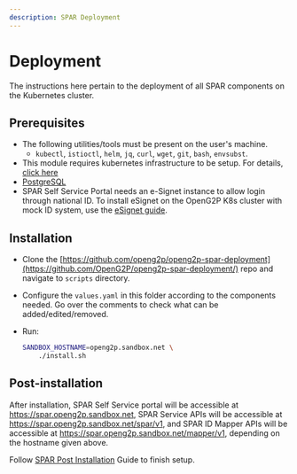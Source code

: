 ```yaml
---
description: SPAR Deployment
---
```


# Deployment

The instructions here pertain to the deployment of all SPAR components on the Kubernetes cluster.

## Prerequisites

* The following utilities/tools must be present on the user's machine.
  * `kubectl`, `istioctl`, `helm`, `jq`, `curl`, `wget`, `git`, `bash`, `envsubst`.
* This module requires kubernetes infrastructure to be setup. For details, [click here](../deployment/infrastructure/)
* [PostgreSQL](../deployment/external-components-setup/postgresql-server-deployment.md)
* SPAR Self Service Portal needs an e-Signet instance to allow login through national ID. To install eSignet on the OpenG2P K8s cluster with mock ID system, use the [eSignet guide](../deployment/external-components-setup/esignet-deployment.md).

## Installation

* Clone the [https://github.com/openg2p/openg2p-spar-deployment](https://github.com/OpenG2P/openg2p-spar-deployment/) repo and navigate to `scripts` directory.
* Configure the `values.yaml` in this folder according to the components needed. Go over the comments to check what can be added/edited/removed.
*   Run:

    ```bash
    SANDBOX_HOSTNAME=openg2p.sandbox.net \
        ./install.sh
    ```

## Post-installation

After installation, SPAR Self Service portal will be accessible at https://spar.openg2p.sandbox.net, SPAR Service APIs will be accessible at https://spar.openg2p.sandbox.net/spar/v1, and SPAR ID Mapper APIs will be accessible at https://spar.openg2p.sandbox.net/mapper/v1, depending on the hostname given above.

Follow [SPAR Post Installation](broken-reference) Guide to finish setup.

